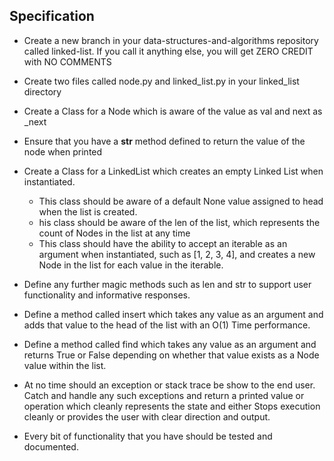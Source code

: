 ## Specification

* Create a new branch in your data-structures-and-algorithms repository called linked-list. If you call it anything else, you will get ZERO CREDIT with NO COMMENTS

* Create two files called node.py and linked_list.py in your linked_list directory
* Create a Class for a Node which is aware of the value as val and next as _next
* Ensure that you have a __str__ method defined to return the value of the node when printed
* Create a Class for a LinkedList which creates an empty Linked List when instantiated.

    - This class should be aware of a default None value assigned to head when the list is created.
    - his class should be aware of the len of the list, which represents the count of Nodes in the list at any time
    - This class should have the ability to accept an iterable as an argument when instantiated, such as [1, 2, 3, 4], and creates a new Node in the list for each value in the iterable.

* Define any further magic methods such as len and str to support user functionality and informative responses.
* Define a method called insert which takes any value as an argument and adds that value to the head of the list with an O(1) Time performance.
* Define a method called find which takes any value as an argument and returns True or False depending on whether that value exists as a Node value within the list.
* At no time should an exception or stack trace be show to the end user. Catch and handle any such exceptions and return a printed value or operation which cleanly represents the state and either Stops execution cleanly or provides the user with clear direction and output.

* Every bit of functionality that you have should be tested and documented.